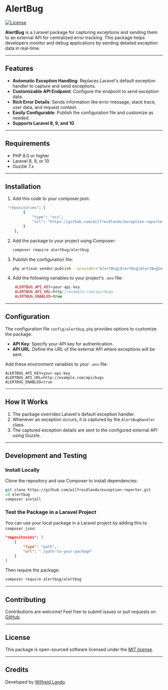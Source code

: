 # AlertBug

[![License](https://img.shields.io/badge/license-MIT-blue.svg)](LICENSE)

**AlertBug** is a Laravel package for capturing exceptions and sending them to an external API for centralized error tracking. This package helps developers monitor and debug applications by sending detailed exception data in real-time.

---

## Features

- **Automatic Exception Handling**: Replaces Laravel's default exception handler to capture and send exceptions.
- **Customizable API Endpoint**: Configure the endpoint to send exception data.
- **Rich Error Details**: Sends information like error message, stack trace, user data, and request context.
- **Easily Configurable**: Publish the configuration file and customize as needed.
- **Supports Laravel 8, 9, and 10**.

---

## Requirements

- PHP 8.0 or higher
- Laravel 8, 9, or 10
- Guzzle 7.x

---

## Installation
1. Add this code to your composer.json:
```bash
 "repositories": [
        {
            "type": "vcs",
            "url": "https://github.com/wilfreidlando/exception-reporter"
        }
    ],
```
2. Add the package to your project using Composer:
   ```bash
   composer require alertbug/alertbug
   ```

3. Publish the configuration file:
   ```bash
   php artisan vendor:publish --provider="AlertBug\AlertBug\AlertBugServiceProvider" --tag="config"
   ```

4. Add the following variables to your project's `.env` file:
   ```php
    ALERTBUG_API_KEY=your-api-key
    ALERTBUG_API_URL=http://example.com/api/bugs
    ALERTBUG_ENABLED=true

   ```

---


## Configuration

The configuration file `config/alertbug.php` provides options to customize the package:

- **API Key**: Specify your API key for authentication.
- **API URL**: Define the URL of the external API where exceptions will be sent.

Add these environment variables to your `.env` file:
```dotenv
ALERTBUG_API_KEY=your-api-key
ALERTBUG_API_URL=http://example.com/api/bugs
ALERTBUG_ENABLED=true
```

---

## How It Works

1. The package overrides Laravel's default exception handler.
2. Whenever an exception occurs, it is captured by the `AlertBugHandler` class.
3. The captured exception details are sent to the configured external API using Guzzle.

---

## Development and Testing

### Install Locally
Clone the repository and use Composer to install dependencies:
```bash
git clone https://github.com/wilfreidlando/exception-reporter.git
cd alertbug
composer install
```

### Test the Package in a Laravel Project
You can use your local package in a Laravel project by adding this to `composer.json`:
```json
"repositories": [
    {
        "type": "path",
        "url": "./path-to-your-package"
    }
]
```

Then require the package:
```bash
composer require alertbug/alertbug
```

---

## Contributing

Contributions are welcome! Feel free to submit issues or pull requests on [GitHub](https://github.com/wilfreidlando/exception-reporter).

---

## License

This package is open-sourced software licensed under the [MIT license](LICENSE).

---

## Credits

Developed by [Wilfreid Lando](mailto:wilfreidlando@gmail.com).
```
